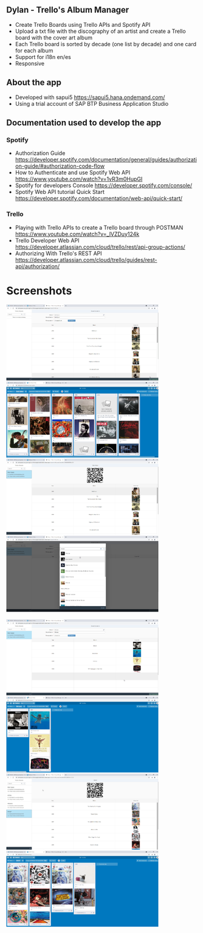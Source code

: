 ## Dylan - Trello's Album Manager

* Create Trello Boards using Trello APIs and Spotify API
* Upload a txt file with the discography of an artist and create a Trello board with the cover art album
* Each Trello board is sorted by decade (one list by decade) and one card for each album 
* Support for i18n en/es
* Responsive

## About the app

* Developed with sapui5 https://sapui5.hana.ondemand.com/
* Using a trial account of SAP BTP Business Application Studio

## Documentation used to develop the app

### Spotify

* Authorization Guide https://developer.spotify.com/documentation/general/guides/authorization-guide/#authorization-code-flow
* How to Authenticate and use Spotify Web API https://www.youtube.com/watch?v=1vR3m0HupGI
* Spotify for developers Console https://developer.spotify.com/console/
* Spotify Web API tutorial Quick Start https://developer.spotify.com/documentation/web-api/quick-start/

### Trello

* Playing with Trello APIs to create a Trello board through POSTMAN https://www.youtube.com/watch?v=_lVZDuy124k
* Trello Developer Web API https://developer.atlassian.com/cloud/trello/rest/api-group-actions/
* Authorizing With Trello's REST API https://developer.atlassian.com/cloud/trello/guides/rest-api/authorization/

# Screenshots
<div>
<img src="https://github.com/mtilve/test/blob/master/dylan_1.png" height="200px" width="400px" >
<img src="https://github.com/mtilve/test/blob/master/dylan_2.png" height="200px" width="400px" >
</div>
<div>
<img src="https://github.com/mtilve/test/blob/master/dylan_3.png" height="200px" width="400px" >
<img src="https://github.com/mtilve/test/blob/master/dylan_4.png" height="200px" width="400px" >
</div>
<br>
<div>
<img src="https://github.com/mtilve/test/blob/master/dylan_5.png" height="200px" width="400px" >
<img src="https://github.com/mtilve/test/blob/master/dylan_6.png" height="200px" width="400px" >
</div>
<div>
<img src="https://github.com/mtilve/test/blob/master/dylan_7.png" height="200px" width="400px" >
<img src="https://github.com/mtilve/test/blob/master/dylan_8.png" height="200px" width="400px" >
</div>
